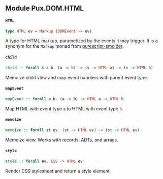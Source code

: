 ## Module Pux.DOM.HTML

#### `HTML`

``` purescript
type HTML ev = Markup (DOMEvent -> ev)
```

A type for HTML markup, parametized by the events it may trigger. It is a
synonym for the `Markup` monad from
[purescript-smolder](https://pursuit.purescript.org/packages/purescript-smolder).

#### `child`

``` purescript
child :: forall s a b. (a -> b) -> (s -> HTML a) -> (s -> HTML b)
```

Memoize child view and map event handlers with parent event type.

#### `mapEvent`

``` purescript
mapEvent :: forall a b. (a -> b) -> HTML a -> HTML b
```

Map HTML with event type `a` to HTML with event type `b`.

#### `memoize`

``` purescript
memoize :: forall st ev. (st -> HTML ev) -> (st -> HTML ev)
```

Memoize view. Works with records, ADTs, and arrays.

#### `style`

``` purescript
style :: forall ev. CSS -> HTML ev
```

Render CSS stylesheet and return a style element.


